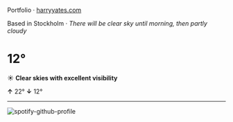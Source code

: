 Portfolio · [harryyates.com](https://harryyates.com)

<!-- WEATHER_START -->
Based in Stockholm · *There will be clear sky until morning, then partly cloudy*

# 12°
☀️ **Clear skies with excellent visibility**

**↑** 22° **↓** 12°

---
<!-- WEATHER_END -->

<p align="left">
  <a>
    <img src="https://spotify-github-profile.kittinanx.com/api/view?uid=bigbello&cover_image=true&theme=natemoo-re&show_offline=true&background_color=121212&interchange=false&bar_color=53b14f&bar_color_cover=false" alt="spotify-github-profile">
  </a>
</p>